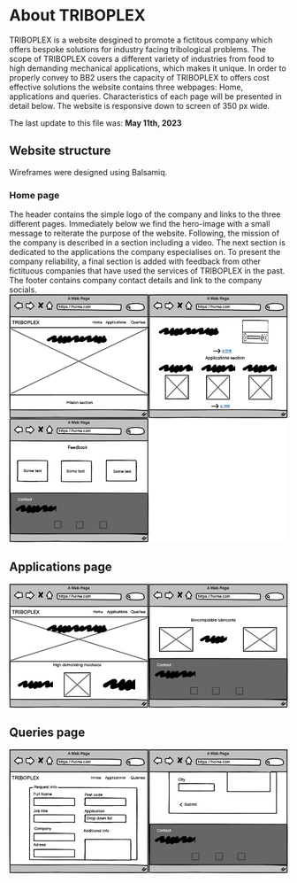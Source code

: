 # About TRIBOPLEX

TRIBOPLEX is a website desgined to promote a fictitous company which offers bespoke solutions for industry facing tribological problems. The scope of TRIBOPLEX covers a different variety of industries from food to high demanding mechanical applications, which makes it unique. In order to properly convey to BB2 users the capacity of TRIBOPLEX to offers cost effective solutions the website contains three webpages: Home, applications and queries. Characteristics of each page will be presented in detail below.
The website is responsive down to screen of 350 px wide.

The last update to this file was: **May 11th, 2023**

## Website structure

Wireframes were designed using Balsamiq.

### Home page

The header contains the simple logo of the company and links to the three different pages. Immediately below we find the hero-image with a small message to reiterate the purpose of the website. Following, the mission of the company is described in a section including a video. The next section is dedicated to the applications the company especialises on. To present the company reliability, a final section is added with feedback from other fictituous companies that have used the services of TRIBOPLEX in the past. The footer contains company contact details and link to the company socials.
![home-wf](assets/images/home-wf.png)

## Applications page

![applications-wf](assets/images/applications-wf.png)

## Queries page

![contact-wf](assets/images/contact-wf.png)